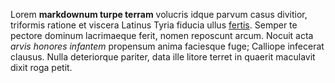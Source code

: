 Lorem **markdownum turpe terram** volucris idque parvum casus divitior,
triformis ratione et viscera Latinus Tyria fiducia ullus
[fertis](http://mirumtamen.io/locumper.php). Semper te pectore dominum
lacrimaeque ferit, nomen reposcunt arcum. Nocuit acta *arvis honores infantem*
propensum anima faciesque fuge; Calliope infecerat clausus. Nulla deteriorque
pariter, data ille litore terret in quaerit maculavit dixit roga petit.
